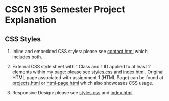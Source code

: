 # CSCN 315 Semester Project Explanation

## CSS Styles
1. Inline and embedded CSS styles: please see [contact.html](contact.html) which includes both.

2. External CSS style sheet with 1 Class and 1 ID applied to at least 2 elements within my page: please see [styles.css](styles.css) and [index.html](https://jeffreyv101.github.io/sdc-club-website/index.html).  Original HTML page associated with assignment 1 (HTML Page) can be found at [projects.html](https://jeffreyv101.github.io/sdc-club-website/projects.html) or [html-page.html](https://jeffreyv101.github.io/sdc-club-website/html-page.html) which also showcases CSS usage.

3. Responsive Design: please see [styles.css](styles.css) and [index.html](https://jeffreyv101.github.io/sdc-club-website/index.html).
